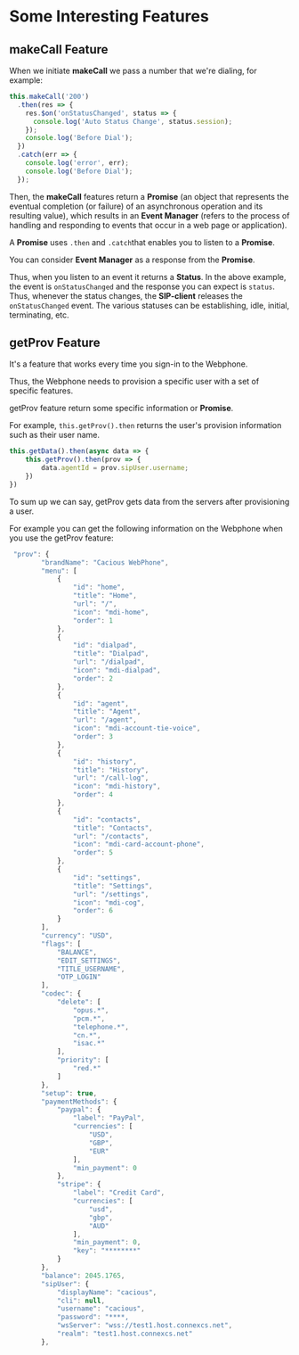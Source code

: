 # Some Interesting Features

## makeCall Feature

When we initiate **makeCall** we pass a number that we're dialing, for example:

```js linenums="1" linenums="1"
this.makeCall('200')
  .then(res => {
    res.$on('onStatusChanged', status => {
      console.log('Auto Status Change', status.session);
    });
    console.log('Before Dial');
  })
  .catch(err => {
    console.log('error', err);
    console.log('Before Dial');
  });
```

Then, the **makeCall** features return a **Promise** (an object that represents the eventual completion (or failure) of an asynchronous operation and its resulting value), which results in an **Event Manager** (refers to the process of handling and responding to events that occur in a web page or application).

A **Promise** uses `.then` and `.catch`that enables you to listen to a **Promise**.

You can consider **Event Manager** as a response from the **Promise**.

Thus, when you listen to an event it returns a **Status**. In the above example, the event is `onStatusChanged` and the response you can expect is `status`.
Thus, whenever the status changes, the **SIP-client** releases the `onStatusChanged` event. The various statuses can be establishing, idle, initial, terminating, etc.

## getProv Feature

It's a feature that works every time you sign-in to the Webphone.

Thus, the Webphone needs to provision a specific user with a set of specific features.

getProv feature return some specific information or **Promise**.

For example, `this.getProv().then` returns the user's provision information such as their user name.

```js linenums="1" linenums="1"
this.getData().then(async data => {
    this.getProv().then(prov => { 
        data.agentId = prov.sipUser.username;
    })
})
```

To sum up we can say, getProv gets data from the servers after provisioning a user.

For example you can get the following information on the Webphone when you use the getProv feature:

```js linenums="1" linenums="1"
 "prov": {
        "brandName": "Cacious WebPhone",
        "menu": [
            {
                "id": "home",
                "title": "Home",
                "url": "/",
                "icon": "mdi-home",
                "order": 1
            },
            {
                "id": "dialpad",
                "title": "Dialpad",
                "url": "/dialpad",
                "icon": "mdi-dialpad",
                "order": 2
            },
            {
                "id": "agent",
                "title": "Agent",
                "url": "/agent",
                "icon": "mdi-account-tie-voice",
                "order": 3
            },
            {
                "id": "history",
                "title": "History",
                "url": "/call-log",
                "icon": "mdi-history",
                "order": 4
            },
            {
                "id": "contacts",
                "title": "Contacts",
                "url": "/contacts",
                "icon": "mdi-card-account-phone",
                "order": 5
            },
            {
                "id": "settings",
                "title": "Settings",
                "url": "/settings",
                "icon": "mdi-cog",
                "order": 6
            }
        ],
        "currency": "USD",
        "flags": [
            "BALANCE",
            "EDIT_SETTINGS",
            "TITLE_USERNAME",
            "OTP_LOGIN"
        ],
        "codec": {
            "delete": [
                "opus.*",
                "pcm.*",
                "telephone.*",
                "cn.*",
                "isac.*"
            ],
            "priority": [
                "red.*"
            ]
        },
        "setup": true,
        "paymentMethods": {
            "paypal": {
                "label": "PayPal",
                "currencies": [
                    "USD",
                    "GBP",
                    "EUR"
                ],
                "min_payment": 0
            },
            "stripe": {
                "label": "Credit Card",
                "currencies": [
                    "usd",
                    "gbp",
                    "AUD"
                ],
                "min_payment": 0,
                "key": "********"
            }
        },
        "balance": 2045.1765,
        "sipUser": {
            "displayName": "cacious",
            "cli": null,
            "username": "cacious",
            "password": "****,
            "wsServer": "wss://test1.host.connexcs.net",
            "realm": "test1.host.connexcs.net"
        },
```
